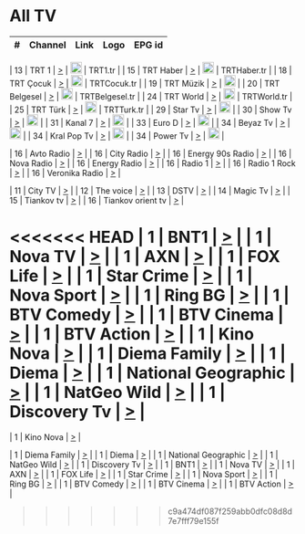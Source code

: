 <h1>All TV</h1>

| #   | Channel        | Link  | Logo | EPG id |
|:---:|:--------------:|:-----:|:----:|:------:|

| 13  | TRT 1            | [>](https://tv-trt1.medya.trt.com.tr/master.m3u8) | <img height="20" src="https://i.imgur.com/j786OLG.png"/> | TRT1.tr |
| 15  | TRT Haber        | [>](https://tv-trthaber.medya.trt.com.tr/master.m3u8) | <img height="20" src="https://i.imgur.com/OVfo8Ab.png"/> | TRTHaber.tr |
| 18  | TRT Çocuk        | [>](https://tv-trtcocuk.medya.trt.com.tr/master.m3u8) | <img height="20" src="https://i.imgur.com/QLFmD6d.png"/> | TRTCocuk.tr |
| 19  | TRT Müzik        | [>](https://tv-trtmuzik.medya.trt.com.tr/master.m3u8) | <img height="20" src="https://i.imgur.com/fIVFCEd.png"/> |
| 20  | TRT Belgesel     | [>](https://tv-trtbelgesel.medya.trt.com.tr/master.m3u8) | <img height="20" src="https://i.imgur.com/MGO87pe.png"/> | TRTBelgesel.tr |
| 24  | TRT World        | [>](https://tv-trtworld.medya.trt.com.tr/master.m3u8) | <img height="20" src="https://i.imgur.com/JEA2xpv.png"/> | TRTWorld.tr |
| 25  | TRT Türk         | [>](https://tv-trtturk.medya.trt.com.tr/master.m3u8) | <img height="20" src="https://i.imgur.com/OSTOQNw.png"/> | TRTTurk.tr |
| 29  | Star Tv   | [>](https://dogus-live.daioncdn.net/startv/startv_360p.m3u8) | <img height="20" src="https://i.imgur.com/IebUZx1.png"/> |
| 30  | Show Tv     | [>](https://ciner-live.daioncdn.net/showtv/showtv.m3u8) | <img height="20" src="https://i.imgur.com/IebUZx1.png"/> |
| 31  | Kanal 7     | [>](https://kanal7-live.daioncdn.net/kanal7/kanal7.m3u8) | <img height="20" src="https://i.imgur.com/IebUZx1.png"/> |
| 33  | Euro D    | [>](https://www.youtube.com/user/KanalD/live) | <img height="20" src="https://i.imgur.com/IebUZx1.png"/> |
| 34  | Beyaz Tv     | [>](https://beyaztv-live.daioncdn.net/beyaztv/beyaztv.m3u8) | <img height="20" src="https://i.imgur.com/IebUZx1.png"/> |
| 34  | Kral Pop Tv     | [>](https://www.youtube.com/watch?v=GuFTuKoXepw) | <img height="20" src="https://i.imgur.com/IebUZx1.png"/> |
| 34  | Power Tv     | [>](https://livetv.powerapp.com.tr/powerTV/powerhd.smil/chunklist.m3u8) | <img height="20" src="https://i.imgur.com/IebUZx1.png"/> |

| 16  | Avto Radio | [>](http://stream.metacast.eu/avtoradio.mp3.m3u) |
| 16  | City Radio | [>](http://stream.metacast.eu/city.aac.m3u) |
| 16  | Energy 90s Radio | [>](http://stream.metacast.eu/energy-90s.m3u) |
| 16  | Nova Radio | [>](http://stream.metacast.eu/nova.aac.m3u) |
| 16  | Energy Radio | [>](http://stream.metacast.eu/nrj.aac.m3u) |
| 16  | Radio 1 | [>](http://stream.metacast.eu/radio1.aac.m3u) |
| 16  | Radio 1 Rock | [>](http://stream.metacast.eu/radio1rock.aac.m3u) |
| 16  | Veronika Radio | [>](http://stream.metacast.eu/veronika.aac.m3u) |

| 11  | City TV | [>](https://tv.city.bg/play/tshls/citytv/index.m3u8) |
| 12  | The voice | [>](https://bss1.neterra.tv/thevoice/thevoice.m3u8) |
| 13  | DSTV | [>](http://46.249.95.140:8081/hls/data.m3u8) |
| 14  | Magic Tv | [>](https://bss1.neterra.tv/magictv/magictv.m3u8) |
| 15  | Tiankov tv | [>](https://streamer103.neterra.tv/tiankov-folk/live.m3u8) |
| 16  | Tiankov orient tv | [>](https://streamer103.neterra.tv/tiankov-orient/live.m3u8) |

<<<<<<< HEAD
| 1 | BNT1 | [>](https://ymkaya.xyz:33959/tv/bnt1/playlist.m3u8?wmsAuthSign=c2VydmVyX3RpbWU9Ni8yOC8yMDI1IDY6NDY6MjMgUE0maGFzaF92YWx1ZT0yUW1xVVZPa3hhYit3RGxlVGw2NjlBPT0mdmFsaWRtaW51dGVzPTYw) |
| 1 | Nova TV | [>](https://ymkaya.xyz:33959/tv/novatv/playlist.m3u8?wmsAuthSign=c2VydmVyX3RpbWU9Ni8yOC8yMDI1IDY6NDY6MzMgUE0maGFzaF92YWx1ZT1uVjNkK0NnRnJBWWJnUEdQQ3dOVmdBPT0mdmFsaWRtaW51dGVzPTYw) |
| 1 | AXN | [>](https://ymkaya.xyz:33959/tv/axn/playlist.m3u8?wmsAuthSign=c2VydmVyX3RpbWU9Ni8yOC8yMDI1IDY6NDY6NDMgUE0maGFzaF92YWx1ZT1RZWF0cGJLU1dISHFaamZ2WFBVVzl3PT0mdmFsaWRtaW51dGVzPTYw) |
| 1 | FOX Life | [>](https://ymkaya.xyz:33959/tv/foxlife/playlist.m3u8?wmsAuthSign=c2VydmVyX3RpbWU9Ni8yOC8yMDI1IDY6NDY6NTMgUE0maGFzaF92YWx1ZT16RDk1ZXZmNy9qOEVBOE1RSm9JSFBnPT0mdmFsaWRtaW51dGVzPTYw) |
| 1 | Star Crime | [>](https://ymkaya.xyz:33959/tv/foxcrime/playlist.m3u8?wmsAuthSign=c2VydmVyX3RpbWU9Ni8yOC8yMDI1IDY6NDc6MDMgUE0maGFzaF92YWx1ZT1pUFhUUnQ4Y2Rma2xDR3J3WnI0QU9BPT0mdmFsaWRtaW51dGVzPTYw) |
| 1 | Nova Sport | [>](https://ymkaya.xyz:33959/tv/novasport/playlist.m3u8?wmsAuthSign=c2VydmVyX3RpbWU9Ni8yOC8yMDI1IDY6NDc6MTQgUE0maGFzaF92YWx1ZT03N0lqQkNoblZUeTc2RjQ0ckJ2c1dnPT0mdmFsaWRtaW51dGVzPTYw) |
| 1 | Ring BG | [>](https://ymkaya.xyz:33959/tv/ringbg/playlist.m3u8?wmsAuthSign=c2VydmVyX3RpbWU9Ni8yOC8yMDI1IDY6NDc6MjQgUE0maGFzaF92YWx1ZT1QV2NIb0NzMUVZT0lhNjVHZHBaaDBBPT0mdmFsaWRtaW51dGVzPTYw) |
| 1 | BTV Comedy | [>](https://ymkaya.xyz:33959/tv/btvcomedy/playlist.m3u8?wmsAuthSign=c2VydmVyX3RpbWU9Ni8yOC8yMDI1IDY6NDc6MzQgUE0maGFzaF92YWx1ZT1IUXhjLzFyWldOMGNhQVBTY3gzQWNRPT0mdmFsaWRtaW51dGVzPTYw) |
| 1 | BTV Cinema | [>](https://ymkaya.xyz:33959/tv/btvcinema/playlist.m3u8?wmsAuthSign=c2VydmVyX3RpbWU9Ni8yOC8yMDI1IDY6NDc6NDQgUE0maGFzaF92YWx1ZT1qSk1NSE5kRVkwaDAwWmZKSUR2TTB3PT0mdmFsaWRtaW51dGVzPTYw) |
| 1 | BTV Action | [>](https://ymkaya.xyz:33959/tv/btvaction/playlist.m3u8?wmsAuthSign=c2VydmVyX3RpbWU9Ni8yOC8yMDI1IDY6NDc6NTQgUE0maGFzaF92YWx1ZT1xNXcvS3hPYUtINmpkSVZlWkMxd0pRPT0mdmFsaWRtaW51dGVzPTYw) |
| 1 | Kino Nova | [>](https://ymkaya.xyz:33959/tv/kinonova/playlist.m3u8?wmsAuthSign=c2VydmVyX3RpbWU9Ni8yOC8yMDI1IDY6NDg6MDQgUE0maGFzaF92YWx1ZT1KOWJienZCODNOZmR6dEJnMlNScUJBPT0mdmFsaWRtaW51dGVzPTYw) |
| 1 | Diema Family | [>](https://ymkaya.xyz:33959/tv/diemafamily/playlist.m3u8?wmsAuthSign=c2VydmVyX3RpbWU9Ni8yOC8yMDI1IDY6NDg6MTQgUE0maGFzaF92YWx1ZT1EMkNNb2ZvcVRNNmJDUUZNMzBkbURnPT0mdmFsaWRtaW51dGVzPTYw) |
| 1 | Diema | [>](https://ymkaya.xyz:33959/tv/diema/playlist.m3u8?wmsAuthSign=c2VydmVyX3RpbWU9Ni8yOC8yMDI1IDY6NDg6MjMgUE0maGFzaF92YWx1ZT1GUnVnZ1NWam9raE9pNHRzSlN6cGVBPT0mdmFsaWRtaW51dGVzPTYw) |
| 1 | National Geographic | [>](https://ymkaya.xyz:33959/tv/natgeo/playlist.m3u8?wmsAuthSign=c2VydmVyX3RpbWU9Ni8yOC8yMDI1IDY6NDg6MzMgUE0maGFzaF92YWx1ZT1DUGNQdmRiQ2c1aGRiSVk0MkVTR2JnPT0mdmFsaWRtaW51dGVzPTYw) |
| 1 | NatGeo Wild | [>](https://ymkaya.xyz:33959/tv/natgeowild/playlist.m3u8?wmsAuthSign=c2VydmVyX3RpbWU9Ni8yOC8yMDI1IDY6NDg6NDMgUE0maGFzaF92YWx1ZT1aVnE2amt1SnNUSEJLWG02bzJaVDhnPT0mdmFsaWRtaW51dGVzPTYw) |
| 1 | Discovery Tv | [>](https://ymkaya.xyz:33959/tv/discovery/playlist.m3u8?wmsAuthSign=c2VydmVyX3RpbWU9Ni8yOC8yMDI1IDY6NDg6NTMgUE0maGFzaF92YWx1ZT1kL2ZjeTEvcktHelFhbEF0aUlEN0ZBPT0mdmFsaWRtaW51dGVzPTYw) |
=======


| 1 | Kino Nova | [>](https://ymkaya.xyz:11336/tv/kinonova/playlist.m3u8?wmsAuthSign=c2VydmVyX3RpbWU9MS8yLzIwMjUgNDo0MDoyMCBBTSZoYXNoX3ZhbHVlPWlFS1FrWEtMMVRFM3l5YklUWUJQUHc9PSZ2YWxpZG1pbnV0ZXM9NjA=) |

| 1 | Diema Family | [>](https://ymkaya.xyz:11336/tv/diemafamily/playlist.m3u8?wmsAuthSign=c2VydmVyX3RpbWU9MS8yLzIwMjUgNDo0MDozMCBBTSZoYXNoX3ZhbHVlPUVUaTVKTldvZTF5WVVCM0YwL21kaXc9PSZ2YWxpZG1pbnV0ZXM9NjA=) |
| 1 | Diema | [>](https://ymkaya.xyz:11336/tv/diema/playlist.m3u8?wmsAuthSign=c2VydmVyX3RpbWU9MS8yLzIwMjUgNDo0MDo0MCBBTSZoYXNoX3ZhbHVlPVlYMWVJT2NuUjNpUTBsaytEUFFOS2c9PSZ2YWxpZG1pbnV0ZXM9NjA=) |
| 1 | National Geographic | [>](https://ymkaya.xyz:11336/tv/natgeo/playlist.m3u8?wmsAuthSign=c2VydmVyX3RpbWU9MS8yLzIwMjUgNDo0MTo0MSBBTSZoYXNoX3ZhbHVlPTJQTlVmcG5nYWx0M013eUhGRGxnd0E9PSZ2YWxpZG1pbnV0ZXM9NjA=) |
| 1 | NatGeo Wild | [>](https://ymkaya.xyz:11336/tv/natgeowild/playlist.m3u8?wmsAuthSign=c2VydmVyX3RpbWU9MS8yLzIwMjUgNDo0MTo1MSBBTSZoYXNoX3ZhbHVlPVl1OXZaTTliN0hGWEN3eDBYd1duNkE9PSZ2YWxpZG1pbnV0ZXM9NjA=) |
| 1 | Discovery Tv | [>](https://ymkaya.xyz:11336/tv/discovery/playlist.m3u8?wmsAuthSign=c2VydmVyX3RpbWU9MS8yLzIwMjUgNDo0MjowMSBBTSZoYXNoX3ZhbHVlPWtBQmdLNlY2RmQwWElzMVYzSDJyVkE9PSZ2YWxpZG1pbnV0ZXM9NjA=) |
| 1 | BNT1 | [>](https://ymkaya.xyz:11336/tv/bnt1/playlist.m3u8?wmsAuthSign=c2VydmVyX3RpbWU9MS8yLzIwMjUgNDozODozOCBBTSZoYXNoX3ZhbHVlPVVrMVlRQXpJWlhYeUh6ZFVpSC9NMUE9PSZ2YWxpZG1pbnV0ZXM9NjA=) |
| 1 | Nova TV | [>](https://ymkaya.xyz:11336/tv/novatv/playlist.m3u8?wmsAuthSign=c2VydmVyX3RpbWU9MS8yLzIwMjUgNDozODo0OCBBTSZoYXNoX3ZhbHVlPUVxQjh1a0ZzYkVGZU8zZDFGTzdreVE9PSZ2YWxpZG1pbnV0ZXM9NjA=) |
| 1 | AXN | [>](https://ymkaya.xyz:11336/tv/axn/playlist.m3u8?wmsAuthSign=c2VydmVyX3RpbWU9MS8yLzIwMjUgNDozODo1OCBBTSZoYXNoX3ZhbHVlPUpkWStGY1hkNXhaOVpPZ0thQ0FZL3c9PSZ2YWxpZG1pbnV0ZXM9NjA=) |
| 1 | FOX Life | [>](https://ymkaya.xyz:11336/tv/foxlife/playlist.m3u8?wmsAuthSign=c2VydmVyX3RpbWU9MS8yLzIwMjUgNDozOToxMCBBTSZoYXNoX3ZhbHVlPWt1ZDc1T3AzYlZDTjJnSy9TU0xJZlE9PSZ2YWxpZG1pbnV0ZXM9NjA=) |
| 1 | Star Crime | [>](https://ymkaya.xyz:11336/tv/foxcrime/playlist.m3u8?wmsAuthSign=c2VydmVyX3RpbWU9MS8yLzIwMjUgNDozOToyMCBBTSZoYXNoX3ZhbHVlPXIwVU45Nm9FR1l2enNkTG9TanBxbmc9PSZ2YWxpZG1pbnV0ZXM9NjA=) |
| 1 | Nova Sport | [>](https://ymkaya.xyz:11336/tv/novasport/playlist.m3u8?wmsAuthSign=c2VydmVyX3RpbWU9MS8yLzIwMjUgNDozOTozMCBBTSZoYXNoX3ZhbHVlPXlSZ0UxazVaM0xhSmc0NmR4T0c1T2c9PSZ2YWxpZG1pbnV0ZXM9NjA=) |
| 1 | Ring BG | [>](https://ymkaya.xyz:11336/tv/ringbg/playlist.m3u8?wmsAuthSign=c2VydmVyX3RpbWU9MS8yLzIwMjUgNDozOTo0MCBBTSZoYXNoX3ZhbHVlPTR4aUlFNHVUYWN4enY1WkVuOFZma2c9PSZ2YWxpZG1pbnV0ZXM9NjA=) |
| 1 | BTV Comedy | [>](https://ymkaya.xyz:11336/tv/btvcomedy/playlist.m3u8?wmsAuthSign=c2VydmVyX3RpbWU9MS8yLzIwMjUgNDozOTo1MCBBTSZoYXNoX3ZhbHVlPUtrMTJ2RHNTTUU1RFp1ZkVOdXFSK3c9PSZ2YWxpZG1pbnV0ZXM9NjA=) |
| 1 | BTV Cinema | [>](https://ymkaya.xyz:11336/tv/btvcinema/playlist.m3u8?wmsAuthSign=c2VydmVyX3RpbWU9MS8yLzIwMjUgNDozOTo1OSBBTSZoYXNoX3ZhbHVlPTZWcU9FZW56cG1NM1lrYy8xNE5NeHc9PSZ2YWxpZG1pbnV0ZXM9NjA=) |
| 1 | BTV Action | [>](https://ymkaya.xyz:11336/tv/btvaction/playlist.m3u8?wmsAuthSign=c2VydmVyX3RpbWU9MS8yLzIwMjUgNDo0MDoxMCBBTSZoYXNoX3ZhbHVlPUlDd0ErRkZVWThyMVZwR3c2REdGZ3c9PSZ2YWxpZG1pbnV0ZXM9NjA=) |
>>>>>>> c9a474df087f259abb0dfc08d8d7e7fff79e155f
